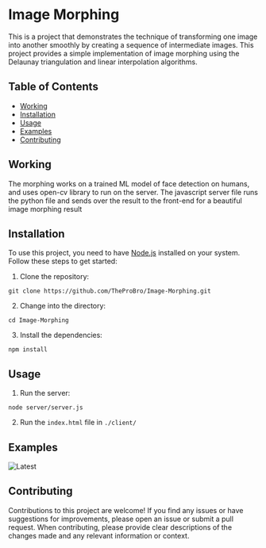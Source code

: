 # Image Morphing
This is a project that demonstrates the technique of transforming one image into another smoothly by creating a sequence of intermediate images. This project provides a simple implementation of image morphing using the Delaunay triangulation and linear interpolation algorithms.

## Table of Contents
* [Working](#working)
* [Installation](#installation)
* [Usage](#usage)
* [Examples](#examples)
* [Contributing](#contributing)

## Working
The morphing works on a trained ML model of face detection on humans, and uses open-cv library to run on the server.
The javascript server file runs the python file and sends over the result to the front-end for a beautiful image morphing result

## Installation
To use this project, you need to have [Node.js](https://nodejs.org) installed on your system. Follow these steps to get started:
1. Clone the repository: 
  ~~~~ 
  git clone https://github.com/TheProBro/Image-Morphing.git
  ~~~~
2. Change into the directory:
~~~~
cd Image-Morphing
~~~~
3. Install the dependencies:
~~~~
npm install
~~~~

## Usage
1. Run the server:
~~~~
node server/server.js
~~~~
2. Run the `index.html` file in `./client/`

## Examples
![Latest](https://github.com/TheProBro/Image-Morphing/assets/35802031/d220172f-d5c7-4aea-97de-c8be57b2766a)

## Contributing
Contributions to this project are welcome! If you find any issues or have suggestions for improvements, please open an issue or submit a pull request. When contributing, please provide clear descriptions of the changes made and any relevant information or context.
